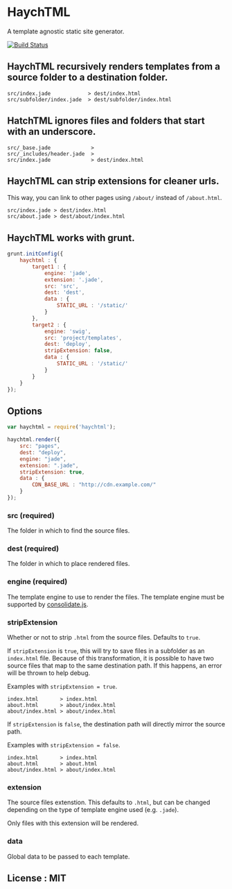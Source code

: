 # HaychTML

A template agnostic static site generator.

[![Build Status](https://travis-ci.org/timrwood/haychtml.png?branch=master)](https://travis-ci.org/timrwood/haychtml)

## HaychTML recursively renders templates from a source folder to a destination folder.

```
src/index.jade            > dest/index.html
src/subfolder/index.jade  > dest/subfolder/index.html
```

## HatchTML ignores files and folders that start with an underscore.

```
src/_base.jade             >
src/_includes/header.jade  >
src/index.jade             > dest/index.html
```

## HaychTML can strip extensions for cleaner urls.

This way, you can link to other pages using `/about/` instead of `/about.html`.

```
src/index.jade > dest/index.html
src/about.jade > dest/about/index.html
```

## HaychTML works with grunt.

```javascript
grunt.initConfig({
	haychtml : {
		target1 : {
			engine: 'jade',
			extension: '.jade',
			src: 'src',
			dest: 'dest',
			data : {
				STATIC_URL : '/static/'
			}
		},
		target2 : {
			engine: 'swig',
			src: 'project/templates',
			dest: 'deploy',
			stripExtension: false,
			data : {
				STATIC_URL : '/static/'
			}
		}
	}
});
```

## Options

```javascript
var haychtml = require('haychtml');

haychtml.render({
	src: "pages",
	dest: "deploy",
	engine: "jade",
	extension: ".jade",
	stripExtension: true,
	data : {
		CDN_BASE_URL : "http://cdn.example.com/"
	}
});
```

### src (required)

The folder in which to find the source files.

### dest (required)

The folder in which to place rendered files.

### engine (required)
The template engine to use to render the files.
The template engine must be supported by [consolidate.js](https://github.com/visionmedia/consolidate.js/).

### stripExtension

Whether or not to strip `.html` from the source files. Defaults to `true`.

If `stripExtension` is `true`, this will try to save files in a subfolder
as an `index.html` file. Because of this transformation, it is possible to
have two source files that map to the same destination path. If this happens,
an error will be thrown to help debug.

Examples with `stripExtension = true`.

```
index.html       > index.html
about.html       > about/index.html
about/index.html > about/index.html
```

If `stripExtension` is `false`, the destination path will directly mirror the
source path.

Examples with `stripExtension = false`.

```
index.html       > index.html
about.html       > about.html
about/index.html > about/index.html
```

### extension

The source files extenstion. This defaults to `.html`, but can be changed
depending on the type of template engine used (e.g. `.jade`).

Only files with this extension will be rendered.

### data

Global data to be passed to each template.

## License : MIT
